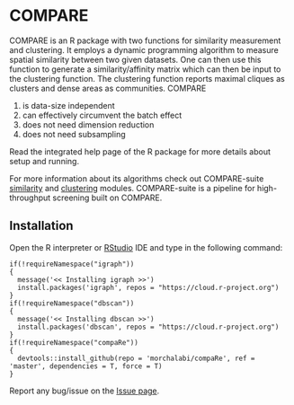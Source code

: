 # COMPARE
COMPARE is an R package with two functions for similarity measurement and clustering. It employs a dynamic programming algorithm to measure spatial similarity between two given datasets. One can then use this function to generate a similarity/affinity matrix which can then be input to the clustering function. The clustering function reports maximal cliques as clusters and dense areas as communities. COMPARE
1. is data-size independent
1. can effectively circumvent the batch effect
1. does not need  dimension reduction
1. does not need subsampling

Read the integrated help page of the R package for more details about setup and running.

For more information about its algorithms check out COMPARE-suite [similarity](https://github.com/morchalabi/COMPARE-suite/wiki/COMPARE-Suite#similarity-matrix-generator) and [clustering](https://github.com/morchalabi/COMPARE-suite/wiki/COMPARE-Suite#clustering) modules. COMPARE-suite is a pipeline for high-throughput screening built on COMPARE.

## Installation

Open the R interpreter or [RStudio](https://rstudio.com/products/rstudio/download/) IDE and type in the following command:

    if(!requireNamespace("igraph"))
    {
      message('<< Installing igraph >>')
      install.packages('igraph', repos = "https://cloud.r-project.org")
    }
    if(!requireNamespace("dbscan"))
    {
      message('<< Installing dbscan >>')
      install.packages('dbscan', repos = "https://cloud.r-project.org")
    }
    if(!requireNamespace("compaRe"))
    {
      devtools::install_github(repo = 'morchalabi/compaRe', ref = 'master', dependencies = T, force = T)
    }

Report any bug/issue on the [Issue page](https://github.com/morchalabi/compaRe/issues).
